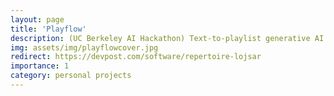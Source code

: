 ```yaml
---
layout: page
title: 'Playflow'
description: (UC Berkeley AI Hackathon) Text-to-playlist generative AI + Spotify integration + gallery.
img: assets/img/playflowcover.jpg
redirect: https://devpost.com/software/repertoire-lojsar
importance: 1
category: personal projects
---
```


